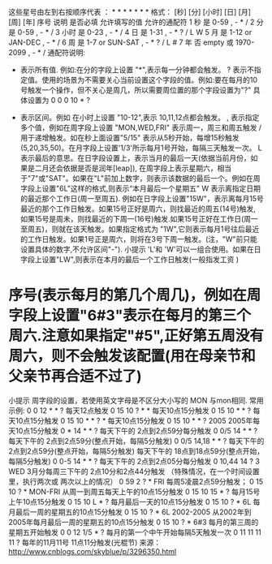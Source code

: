 这些星号由左到右按顺序代表 ：     *    *     *     *    *     *   *
                              格式： [秒] [分] [小时] [日] [月] [周] [年]
序号 说明
  是否必填  允许填写的值 允许的通配符
1  秒  是  0-59    , - * /
2  分  是  0-59
   , - * /
3 小时  是  0-23   , - * /
4  日  是  1-31   , - * ? / L W
5  月  是  1-12 or JAN-DEC   , - * /
6  周  是  1-7 or SUN-SAT   , - * ? / L #
7  年  否  empty 或 1970-2099  , - * /
通配符说明:
* 表示所有值. 例如:在分的字段上设置 "*",表示每一分钟都会触发。
? 表示不指定值。使用的场景为不需要关心当前设置这个字段的值。例如:要在每月的10号触发一个操作，但不关心是周几，所以需要周位置的那个字段设置为"?" 具体设置为 0 0 0 10 * ?
- 表示区间。例如 在小时上设置 "10-12",表示 10,11,12点都会触发。
, 表示指定多个值，例如在周字段上设置 "MON,WED,FRI" 表示周一，周三和周五触发
/ 用于递增触发。如在秒上面设置"5/15" 表示从5秒开始，每增15秒触发(5,20,35,50)。在月字段上设置'1/3'所示每月1号开始，每隔三天触发一次。
L 表示最后的意思。在日字段设置上，表示当月的最后一天(依据当前月份，如果是二月还会依据是否是润年[leap]), 在周字段上表示星期六，相当于"7"或"SAT"。如果在"L"前加上数字，则表示该数据的最后一个。例如在周字段上设置"6L"这样的格式,则表示“本月最后一个星期五"
W 表示离指定日期的最近那个工作日(周一至周五). 例如在日字段上设置"15W"，表示离每月15号最近的那个工作日触发。如果15号正好是周六，则找最近的周五(14号)触发, 如果15号是周未，则找最近的下周一(16号)触发.如果15号正好在工作日(周一至周五)，则就在该天触发。如果指定格式为 "1W",它则表示每月1号往后最近的工作日触发。如果1号正是周六，则将在3号下周一触发。(注，"W"前只能设置具体的数字,不允许区间"-").
小提示
'L'和 'W'可以一组合使用。如果在日字段上设置"LW",则表示在本月的最后一个工作日触发(一般指发工资 )
# 序号(表示每月的第几个周几)，例如在周字段上设置"6#3"表示在每月的第三个周六.注意如果指定"#5",正好第五周没有周六，则不会触发该配置(用在母亲节和父亲节再合适不过了)
小提示
周字段的设置，若使用英文字母是不区分大小写的 MON 与mon相同.
常用示例:
0 0 12 * * ? 每天12点触发
0 15 10 ? * * 每天10点15分触发
0 15 10 * * ? 每天10点15分触发
0 15 10 * * ? * 每天10点15分触发
0 15 10 * * ? 2005 2005年每天10点15分触发
0 * 14 * * ? 每天下午的 2点到2点59分每分触发
0 0/5 14 * * ? 每天下午的 2点到2点59分(整点开始，每隔5分触发)
0 0/5 14,18 * * ? 每天下午的 2点到2点59分(整点开始，每隔5分触发)
每天下午的 18点到18点59分(整点开始，每隔5分触发)
0 0-5 14 * * ? 每天下午的 2点到2点05分每分触发
0 10,44 14 ? 3 WED     3月分每周三下午的 2点10分和2点44分触发 （特殊情况，在一个时间设置里，执行两次或                                                             两次以上的情况）
0 59 2 ? * FRI    每周5凌晨2点59分触发；
0 15 10 ? * MON-FRI 从周一到周五每天上午的10点15分触发
0 15 10 15 * ? 每月15号上午10点15分触发
0 15 10 L * ? 每月最后一天的10点15分触发
0 15 10 ? * 6L 每月最后一周的星期五的10点15分触发
0 15 10 ? * 6L 2002-2005 从2002年到2005年每月最后一周的星期五的10点15分触发
0 15 10 ? * 6#3 每月的第三周的星期五开始触发
0 0 12 1/5 * ? 每月的第一个中午开始每隔5天触发一次
0 11 11 11 11 ? 每年的11月11号 11点11分触发(光棍节)
来源： <http://www.cnblogs.com/skyblue/p/3296350.html>
